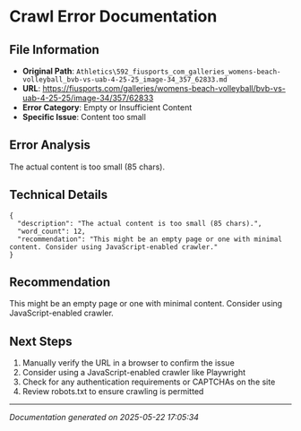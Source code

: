 # Crawl Error Documentation

## File Information
- **Original Path**: `Athletics\592_fiusports_com_galleries_womens-beach-volleyball_bvb-vs-uab-4-25-25_image-34_357_62833.md`
- **URL**: https://fiusports.com/galleries/womens-beach-volleyball/bvb-vs-uab-4-25-25/image-34/357/62833
- **Error Category**: Empty or Insufficient Content
- **Specific Issue**: Content too small

## Error Analysis
The actual content is too small (85 chars).

## Technical Details
```
{
  "description": "The actual content is too small (85 chars).",
  "word_count": 12,
  "recommendation": "This might be an empty page or one with minimal content. Consider using JavaScript-enabled crawler."
}
```

## Recommendation
This might be an empty page or one with minimal content. Consider using JavaScript-enabled crawler.

## Next Steps
1. Manually verify the URL in a browser to confirm the issue
2. Consider using a JavaScript-enabled crawler like Playwright
3. Check for any authentication requirements or CAPTCHAs on the site
4. Review robots.txt to ensure crawling is permitted

---
*Documentation generated on 2025-05-22 17:05:34*
